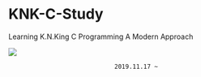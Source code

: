 
# KNK-C-Study

Learning K.N.King C Programming A Modern Approach

![](http://t0.gstatic.com/images?q=tbn:ANd9GcTcX4-iSrfGmF7xhQOeoFW0_HcfOy__NoK1awEpcbewwzQeppLo)

<div align=center>
  
  `2019.11.17 ~`

</div>



